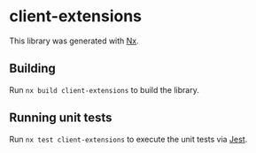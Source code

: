 # client-extensions

This library was generated with [Nx](https://nx.dev).

## Building

Run `nx build client-extensions` to build the library.

## Running unit tests

Run `nx test client-extensions` to execute the unit tests via [Jest](https://jestjs.io).

